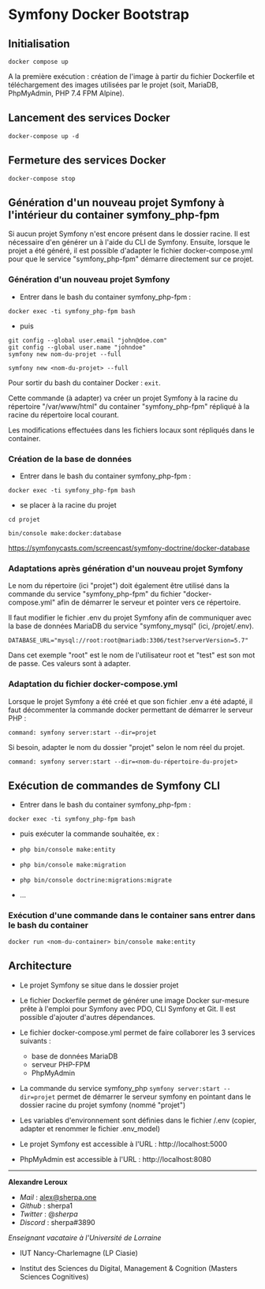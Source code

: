 # Symfony Docker Bootstrap

## Initialisation

`docker compose up`

A la première exécution : création de l'image à partir du fichier Dockerfile et téléchargement des images utilisées par le projet (soit, MariaDB, PhpMyAdmin, PHP 7.4 FPM Alpine).

## Lancement des services Docker

`docker-compose up -d`

## Fermeture des services Docker

`docker-compose stop`

## Génération d'un nouveau projet Symfony à l'intérieur du container symfony_php-fpm

Si aucun projet Symfony n'est encore présent dans le dossier racine. Il est nécessaire d'en générer un à l'aide du CLI de Symfony. Ensuite, lorsque le projet a été généré, il est possible d'adapter le fichier docker-compose.yml pour que le service "symfony_php-fpm" démarre directement sur ce projet.

### Génération d'un nouveau projet Symfony

- Entrer dans le bash du container symfony_php-fpm :

`docker exec -ti symfony_php-fpm bash`

- puis

```
git config --global user.email "john@doe.com"
git config --global user.name "johndoe"
symfony new nom-du-projet --full
```

```
symfony new <nom-du-projet> --full

```

Pour sortir du bash du container Docker : `exit`.

Cette commande (à adapter) va créer un projet Symfony à la racine du répertoire "/var/www/html" du container "symfony_php-fpm" répliqué à la racine du répertoire local courant.

Les modifications effectuées dans les fichiers locaux sont répliqués dans le container.

### Création de la base de données

- Entrer dans le bash du container symfony_php-fpm :

`docker exec -ti symfony_php-fpm bash`

- se placer à la racine du projet

```
cd projet
```

```
bin/console make:docker:database
```

https://symfonycasts.com/screencast/symfony-doctrine/docker-database

### Adaptations après génération d'un nouveau projet Symfony

Le nom du répertoire (ici "projet") doit également être utilisé dans la commande du service "symfony_php-fpm" du fichier "docker-compose.yml" afin de démarrer le serveur et pointer vers ce répertoire.

Il faut modifier le fichier .env du projet Symfony afin de communiquer avec la base de données MariaDB du service "symfony_mysql" (ici, /projet/.env).

```
DATABASE_URL="mysql://root:root@mariadb:3306/test?serverVersion=5.7"
```

Dans cet exemple "root" est le nom de l'utilisateur root et "test" est son mot de passe. Ces valeurs sont à adapter.

### Adaptation du fichier docker-compose.yml

Lorsque le projet Symfony a été créé et que son fichier .env a été adapté, il faut décommenter la commande docker permettant de démarrer le serveur PHP :

```
command: symfony server:start --dir=projet
```

Si besoin, adapter le nom du dossier "projet" selon le nom réel du projet.

```
command: symfony server:start --dir=<nom-du-répertoire-du-projet>
```

## Exécution de commandes de Symfony CLI

- Entrer dans le bash du container symfony_php-fpm :

`docker exec -ti symfony_php-fpm bash`

- puis exécuter la commande souhaitée, ex :

- `php bin/console make:entity`
- `php bin/console make:migration`
- `php bin/console doctrine:migrations:migrate`
- ...

### Exécution d'une commande dans le container sans entrer dans le bash du container

`docker run <nom-du-container> bin/console make:entity`

## Architecture

- Le projet Symfony se situe dans le dossier projet

- Le fichier Dockerfile permet de générer une image Docker sur-mesure prête à l'emploi pour Symfony avec PDO, CLI Symfony et Git. Il est possible d'ajouter d'autres dépendances.

- Le fichier docker-compose.yml permet de faire collaborer les 3 services suivants :

  - base de données MariaDB
  - serveur PHP-FPM
  - PhpMyAdmin

- La commande du service symfony_php `symfony server:start --dir=projet` permet de démarrer le serveur symfony en pointant dans le dossier racine du projet symfony (nommé "projet")

- Les variables d'environnement sont définies dans le fichier /.env (copier, adapter et renommer le fichier .env_model)

- Le projet Symfony est accessible à l'URL : http://localhost:5000

- PhpMyAdmin est accessible à l'URL : http://localhost:8080

---

**Alexandre Leroux**

- _Mail_ : alex@sherpa.one
- _Github_ : sherpa1
- _Twitter_ : @_sherpa_
- _Discord_ : sherpa#3890

_Enseignant vacataire à l'Université de Lorraine_

- IUT Nancy-Charlemagne (LP Ciasie)

- Institut des Sciences du Digital, Management & Cognition (Masters Sciences Cognitives)

